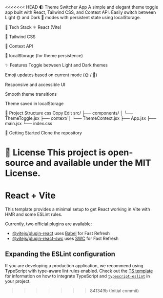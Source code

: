 <<<<<<< HEAD
🌓 Theme Switcher App
A simple and elegant theme toggle app built with React, Tailwind CSS, and Context API. Easily switch between Light 🌞 and Dark 🌙 modes with persistent state using localStorage.

🔧 Tech Stack
⚛️ React (Vite)

🎨 Tailwind CSS

🧠 Context API

💾 localStorage (for theme persistence)

✨ Features
Toggle between Light and Dark themes

Emoji updates based on current mode (🌞 / 🌙)

Responsive and accessible UI

Smooth theme transitions

Theme saved in localStorage

📂 Project Structure
css
Copy
Edit
src/
├── components/
│   └── ThemeToggle.jsx
├── context/
│   └── ThemeContext.jsx
├── App.jsx
├── main.jsx
└── index.css

🚀 Getting Started
Clone the repository


📄 License
This project is open-source and available under the MIT License.
=======
# React + Vite

This template provides a minimal setup to get React working in Vite with HMR and some ESLint rules.

Currently, two official plugins are available:

- [@vitejs/plugin-react](https://github.com/vitejs/vite-plugin-react/blob/main/packages/plugin-react) uses [Babel](https://babeljs.io/) for Fast Refresh
- [@vitejs/plugin-react-swc](https://github.com/vitejs/vite-plugin-react/blob/main/packages/plugin-react-swc) uses [SWC](https://swc.rs/) for Fast Refresh

## Expanding the ESLint configuration

If you are developing a production application, we recommend using TypeScript with type-aware lint rules enabled. Check out the [TS template](https://github.com/vitejs/vite/tree/main/packages/create-vite/template-react-ts) for information on how to integrate TypeScript and [`typescript-eslint`](https://typescript-eslint.io) in your project.
>>>>>>> 841349b (Initial commit)
